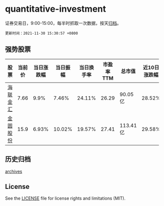 # quantitative-investment

证券交易日，9:00-15:00，每半时抓取一次数据，按天[归档](archives)。

`更新时间：2021-11-30 15:30:57 +0800`

## 强势股票

|股票|当前价|当日涨跌幅|当日振幅|当日换手率|市盈率TTM|总市值|近10日涨跌幅|
|----|----|----|----|----|----|----|----|
|[海联金汇](https://xueqiu.com/S/SZ002537)|7.66|9.9%|7.46%|24.11%|26.29|90.05亿|28.52%|
|[金圆股份](https://xueqiu.com/S/SZ000546)|15.9|6.93%|10.02%|19.57%|27.41|113.41亿|29.58%|

## 历史归档

[archives](archives)

## License

See the [LICENSE](LICENSE) file for license rights and limitations (MIT).